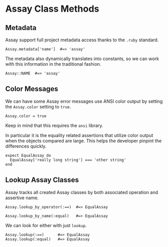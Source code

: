 # Assay Class Methods

## Metadata

Assay support full project metadata access thanks to the `.ruby`
standard.

    Assay.metadata['name']  #=> 'assay'

The metadata also dynamically translates into constants, so we
can work with this information in the traditional fashion.

    Assay::NAME  #=> 'assay'

## Color Messages

We can have some Assay error messages use ANSI color output by
setting the `Assay.color` setting to `true`.

    Assay.color = true

Keep in mind that this requires the `ansi` library.

In particular it is the equality related assertions that utilize color
output when the objects compared are large. This helps the developer
pinpint the differences quickly.

    expect EqualAssay do
      EqualAssay['really long string'] === 'other string'
    end

## Lookup Assay Classes

Assay tracks all created Assay classes by both associated operation
and assertive name.

    Assay.lookup_by_operator(:==)  #=> EqualAssay

    Assay.lookup_by_name(:equal)   #=> EqualAssay

We can look for either with just `lookup`.

    Assay.lookup(:==)      #=> EqualAssay
    Assay.lookup(:equal)   #=> EqualAssay


